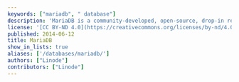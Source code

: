 ```yaml
---
keywords: ["mariadb", " database"]
description: 'MariaDB is a community-developed, open-source, drop-in replacement for the Relational Database Management System (RDBMS) MySQL with high compatibility.'
license: '[CC BY-ND 4.0](https://creativecommons.org/licenses/by-nd/4.0)'
published: 2014-06-12
title: MariaDB
show_in_lists: true
aliases: ['/databases/mariadb/']
authors: ["Linode"]
contributors: ["Linode"]
---
```


